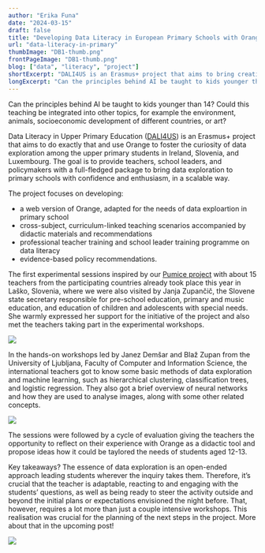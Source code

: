 ```yaml
---
author: "Erika Funa"
date: "2024-03-15"
draft: false
title: "Developing Data Literacy in European Primary Schools with Orange"
url: "data-literacy-in-primary"
thumbImage: "DB1-thumb.png"
frontPageImage: "DB1-thumb.png"
blog: ["data", "literacy", "project"]
shortExcerpt: "DALI4US is an Erasmus+ project that aims to bring creative data exploration in the primary schools of Ireland, Luxembourg, and Slovenia. In the project, Orange is used as a tool to foster curiosity, critical thinking, and data literacy. The goal is to provide teachers, school leaders, and policymakers with a full-fledged package to bring data exploration to primary schools with confidence and enthusiasm, in a scalable way."
longExcerpt: "Can the principles behind AI be taught to kids younger than 14? Could this teaching be integrated into other topics, for example the environment, animals, socioeconomic development of different countries, or art? DALI4US is an Erasmus+ project that aims to bring creative data exploration in the primary schools of Ireland, Luxembourg, and Slovenia. In the project, Orange is used as a tool to foster curiosity, critical thinking, and data literacy. The goal is to provide teachers, school leaders, and policymakers with a full-fledged package to bring data exploration to primary schools with confidence and enthusiasm, in a scalable way."
---
```


Can the principles behind AI be taught to kids younger than 14? Could this teaching be integrated into other topics, for example the environment, animals, socioeconomic development of different countries, or art? 

Data Literacy in Upper Primary Education ([DALI4US](https://www.dali4us.eu/)) is an Erasmus+ project that aims to do exactly that and use Orange to foster the curiosity of data exploration among the upper primary students in Ireland, Slovenia, and Luxembourg. The goal is to provide teachers, school leaders, and policymakers with a full-fledged package to bring data exploration to primary schools with confidence and enthusiasm, in a scalable way. 

The project focuses on developing: 

-	a web version of Orange, adapted for the needs of data exploartion in primary school 
-	cross-subject, curriculum-linked teaching scenarios accompanied by didactic materials and recommendations
-	professional teacher training and school leader training programme on data literacy
-	evidence-based policy recommendations.

The first experimental sessions inspired by our [Pumice project](https://pumice.si/en/) with about 15 teachers from the participating countries already took place this year in Laško, Slovenia, where we were also visited by Janja Zupančič, the Slovene state secretary responsible for pre-school education, primary and music education, and education of children and adolescents with special needs. She warmly expressed her support for the initiative of the project and also met the teachers taking part in the experimental workshops. 

<img src="DB1a.png" />

In the hands-on workshops led by Janez Demšar and Blaž Zupan from the University of Ljubljana, Faculty of Computer and Information Science, the international teachers got to know some basic methods of data exploration and machine learning, such as hierarchical clustering, classification trees, and logistic regression. They also got a brief overview of neural networks and how they are used to analyse images, along with some other related concepts. 

<img src="DB1b.png" />

The sessions were followed by a cycle of evaluation giving the teachers the opportunity to reflect on their experience with Orange as a didactic tool and propose ideas how it could be taylored the needs of students aged 12-13. 

Key takeaways? The essence of data exploration is an open-ended approach leading students wherever the inquiry takes them. Therefore, it’s crucial that the teacher is adaptable, reacting to and engaging with the students’ questions, as well as being ready to steer the activity outside and beyond the initial plans or expectations envisioned the night before. That, however, requires a lot more than just a couple intensive workshops. This realisation was crucial for the planning of the next steps in the project. More about that in the upcoming post!

<img src="DB1c.png" />

